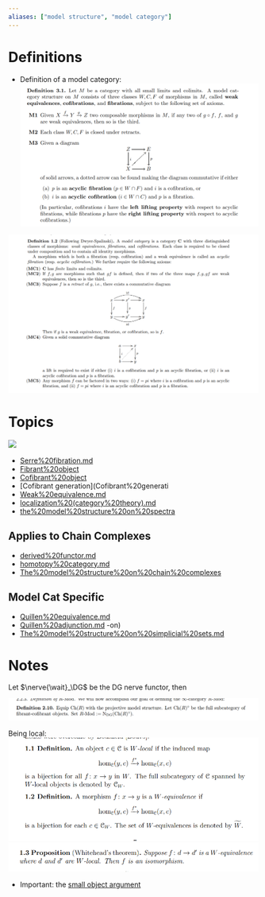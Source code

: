 ```yaml
---
aliases: ["model structure", "model category"]
---
```


# Definitions

- Definition of a model category:
![](_attachments/Pasted%20image%2020210505015517.png)

![](_attachments/Pasted%20image%2020210516135205.png)


# Topics
![](_attachments/Classical%20category%20theory.md#^72ca2f)

- [Serre%20fibration.md](Serre%20fibration.md)
- [Fibrant%20object](Fibrant%20object)
- [Cofibrant%20object](Cofibrant%20object)
- [Cofibrant generation](Cofibrant%20generati
- [Weak%20equivalence.md](Weak%20equivalence.md)
- [localization%20(category%20theory).md](localization%20(category%20theory).md)
- [the%20model%20structure%20on%20spectra](the%20model%20structure%20on%20spectra)

## Applies to Chain Complexes
- [derived%20functor.md](derived%20functor.md)
- [homotopy%20category.md](homotopy%20category.md)
- [The%20model%20structure%20on%20chain%20complexes](The%20model%20structure%20on%20chain%20complexes)

## Model Cat Specific
- [Quillen%20equivalence.md](Quillen%20equivalence.md)
- [Quillen%20adjunction.md](Quillen%20adjunction.md)
-on)
- [The%20model%20structure%20on%20simplicial%20sets.md](The%20model%20structure%20on%20simplicial%20sets.md)

# Notes
Let $\nerve{\wait}_\DG$ be the DG nerve functor, then

![](_attachments/Pasted%20image%2020210516135955.png)

Being local:
![](_attachments/Pasted%20image%2020210603191103.png)
![](_attachments/Pasted%20image%2020210603191120.png)

- Important: the [small object argument](small%20object%20argument)
